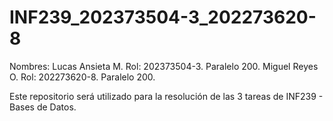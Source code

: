 # INF239_202373504-3_202273620-8

Nombres:
    Lucas Ansieta M. Rol: 202373504-3. Paralelo 200.
    Miguel Reyes O. Rol: 202273620-8. Paralelo 200.

Este repositorio será utilizado para la resolución de las 3 tareas de INF239 - Bases de Datos.